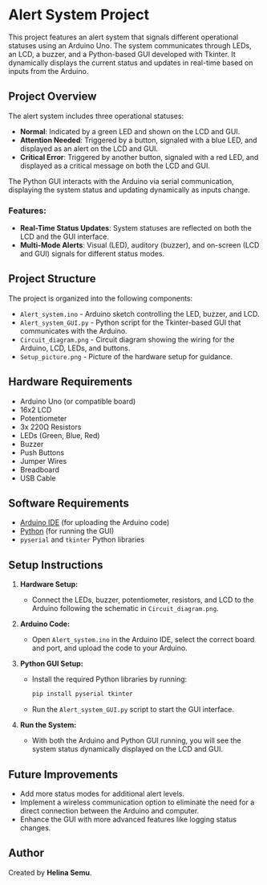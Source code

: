 # Alert System Project

This project features an alert system that signals different operational statuses using an Arduino Uno. The system communicates through LEDs, an LCD, a buzzer, and a Python-based GUI developed with Tkinter. It dynamically displays the current status and updates in real-time based on inputs from the Arduino.

## Project Overview

The alert system includes three operational statuses:
- **Normal**: Indicated by a green LED and shown on the LCD and GUI.
- **Attention Needed**: Triggered by a button, signaled with a blue LED, and displayed as an alert on the LCD and GUI.
- **Critical Error**: Triggered by another button, signaled with a red LED, and displayed as a critical message on both the LCD and GUI.

The Python GUI interacts with the Arduino via serial communication, displaying the system status and updating dynamically as inputs change.

### Features:
- **Real-Time Status Updates**: System statuses are reflected on both the LCD and the GUI interface.
- **Multi-Mode Alerts**: Visual (LED), auditory (buzzer), and on-screen (LCD and GUI) signals for different status modes.
  
## Project Structure

The project is organized into the following components:
- `Alert_system.ino` - Arduino sketch controlling the LED, buzzer, and LCD.
- `Alert_system_GUI.py` - Python script for the Tkinter-based GUI that communicates with the Arduino.
- `Circuit_diagram.png` - Circuit diagram showing the wiring for the Arduino, LCD, LEDs, and buttons.
- `Setup_picture.png` - Picture of the hardware setup for guidance.

## Hardware Requirements

- Arduino Uno (or compatible board)
- 16x2 LCD
- Potentiometer
- 3x 220Ω Resistors
- LEDs (Green, Blue, Red)
- Buzzer
- Push Buttons
- Jumper Wires
- Breadboard
- USB Cable

## Software Requirements

- [Arduino IDE](https://www.arduino.cc/en/software) (for uploading the Arduino code)
- [Python](https://www.python.org/downloads/) (for running the GUI)
- `pyserial` and `tkinter` Python libraries

## Setup Instructions

1. **Hardware Setup:**
   - Connect the LEDs, buzzer, potentiometer, resistors, and LCD to the Arduino following the schematic in `Circuit_diagram.png`.
   
2. **Arduino Code:**
   - Open `Alert_system.ino` in the Arduino IDE, select the correct board and port, and upload the code to your Arduino.

3. **Python GUI Setup:**
   - Install the required Python libraries by running:
     ```bash
     pip install pyserial tkinter
     ```
   - Run the `Alert_system_GUI.py` script to start the GUI interface.

4. **Run the System:**
   - With both the Arduino and Python GUI running, you will see the system status dynamically displayed on the LCD and GUI.

## Future Improvements

- Add more status modes for additional alert levels.
- Implement a wireless communication option to eliminate the need for a direct connection between the Arduino and computer.
- Enhance the GUI with more advanced features like logging status changes.

## Author

Created by **Helina Semu**.
